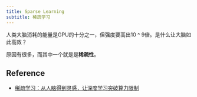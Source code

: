 ```yaml
---
title: Sparse Learning
subtitle: 稀疏学习
---
```


人类大脑消耗的能量是GPU的十分之一，但强度要高出10 ^ 9倍。是什么让大脑如此高效？

原因有很多，而其中一个就是是**稀疏性**。

## Reference

- [稀疏学习：从人脑得到灵感，让深度学习突破算力限制](https://zhuanlan.zhihu.com/p/76942893)